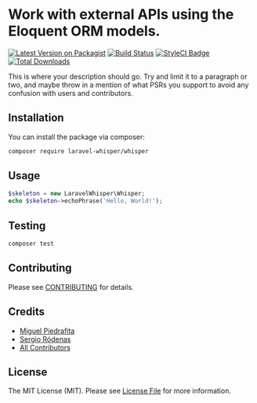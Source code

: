 # Work with external APIs using the Eloquent ORM models.

[![Latest Version on Packagist](https://img.shields.io/packagist/v/laravel-whisper/whisper.svg?style=flat-square)](https://packagist.org/packages/laravel-whisper/whisper)
[![Build Status](https://img.shields.io/travis/laravel-whisper/whisper/master.svg?style=flat-square)](https://travis-ci.org/laravel-whisper/whisper)
[![StyleCI Badge](https://styleci.io/repos/102520788/shield?style=flat-square)](https://styleci.io/repos/102520788)
[![Total Downloads](https://img.shields.io/packagist/dt/laravel-whisper/whisper.svg?style=flat-square)](https://packagist.org/packages/laravel-whisper/whisper)

This is where your description should go. Try and limit it to a paragraph or two, and maybe throw in a mention of what PSRs you support to avoid any confusion with users and contributors.

## Installation

You can install the package via composer:

```bash
composer require laravel-whisper/whisper
```

## Usage

``` php
$skeleton = new LaravelWhisper\Whisper;
echo $skeleton->echoPhrase('Hello, World!');
```

## Testing

``` bash
composer test
```

## Contributing

Please see [CONTRIBUTING](CONTRIBUTING.md) for details.

## Credits

- [Miguel Piedrafita](https://github.com/m1guelpf)
- [Sergio Ródenas](https://github.com/Rodenastyle)
- [All Contributors](../../contributors)

## License

The MIT License (MIT). Please see [License File](LICENSE.md) for more information.

